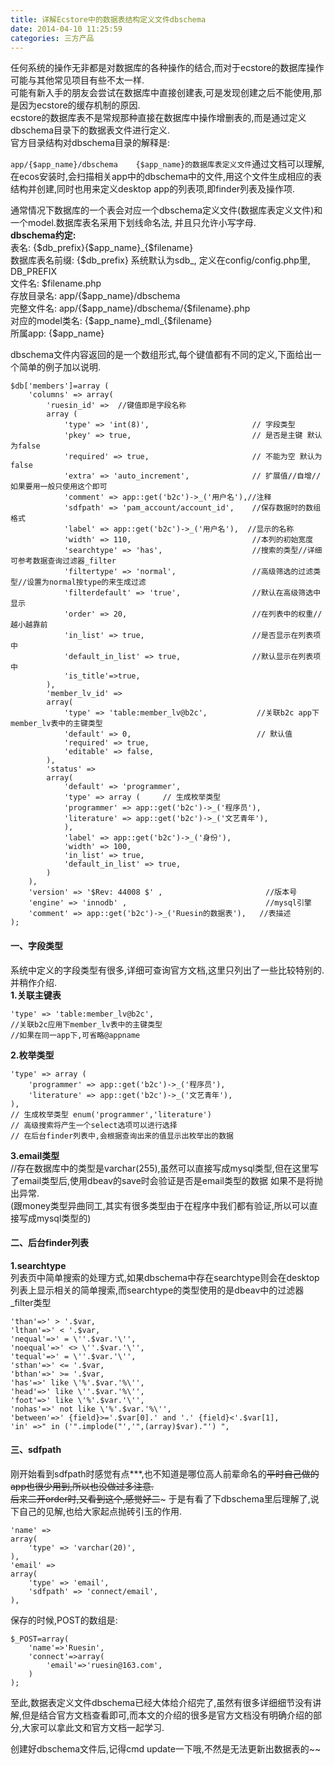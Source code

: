 ```yaml
---
title: 详解Ecstore中的数据表结构定义文件dbschema
date: 2014-04-10 11:25:59
categories: 三方产品
---
```


任何系统的操作无非都是对数据库的各种操作的结合,而对于ecstore的数据库操作可能与其他常见项目有些不太一样.  
可能有新入手的朋友会尝试在数据库中直接创建表,可是发现创建之后不能使用,那是因为ecstore的缓存机制的原因.  
ecstore的数据库表不是常规那种直接在数据库中操作增删表的,而是通过定义dbschema目录下的数据表文件进行定义.  
官方目录结构对dbschema目录的解释是:

`app/{$app_name}/dbschema    {$app_name}的数据库表定义文件`通过文档可以理解,在ecos安装时,会扫描相关app中的dbschema中的文件,用这个文件生成相应的表结构并创建,同时也用来定义desktop app的列表项,即finder列表及操作项.

通常情况下数据库的一个表会对应一个dbschema定义文件(数据库表定义文件)和一个model.数据库表名采用下划线命名法, 并且只允许小写字母.  
**dbschema约定:**  
表名: {$db\_prefix}{$app\_name}\_{$filename}  
数据库表名前缀: {$db\_prefix} 系统默认为sdb\_, 定义在config/config.php里, DB\_PREFIX  
文件名: $filename.php  
存放目录名: app/{$app\_name}/dbschema  
完整文件名: app/{$app\_name}/dbschema/{$filename}.php  
对应的model类名: {$app\_name}\_mdl\_{$filename}  
所属app: {$app\_name}

dbschema文件内容返回的是一个数组形式,每个键值都有不同的定义,下面给出一个简单的例子加以说明.

```
$db['members']=array (
    'columns' => array(
        'ruesin_id' =>  //键值即是字段名称
        array (
            'type' => 'int(8)',                       // 字段类型
            'pkey' => true,                           // 是否是主键 默认为false
            'required' => true,                       // 不能为空 默认为false
            'extra' => 'auto_increment',              // 扩展值//自增//如果要用一般只使用这个即可
            'comment' => app::get('b2c')->_('用户名'),//注释
            'sdfpath' => 'pam_account/account_id',    //保存数据时的数组格式
            'label' => app::get('b2c')->_('用户名'),  //显示的名称
            'width' => 110,                           //本列的初始宽度
            'searchtype' => 'has',                    //搜索的类型//详细可参考数据查询过滤器_filter
            'filtertype' => 'normal',                 //高级筛选的过滤类型//设置为normal按type的来生成过滤
            'filterdefault' => 'true',                //默认在高级筛选中显示
            'order' => 20,                            //在列表中的权重//越小越靠前
            'in_list' => true,                        //是否显示在列表项中
            'default_in_list' => true,                //默认显示在列表项中
            'is_title'=>true,
        ),
        'member_lv_id' =>
        array(
            'type' => 'table:member_lv@b2c',           //关联b2c app下member_lv表中的主键类型
            'default' => 0,                            // 默认值
            'required' => true,
            'editable' => false,
        ),
        'status' =>
        array(
            'default' => 'programmer',
            'type' => array (     // 生成枚举类型
            'programmer' => app::get('b2c')->_('程序员'),
            'literature' => app::get('b2c')->_('文艺青年'),
            ),
            'label' => app::get('b2c')->_('身份'),
            'width' => 100,
            'in_list' => true,
            'default_in_list' => true,
        )
    ),
    'version' => '$Rev: 44008 $' ,                       //版本号
    'engine' => 'innodb' ,                               //mysql引擎
    'comment' => app::get('b2c')->_('Ruesin的数据表'),   //表描述
);
```

#### 一、字段类型

系统中定义的字段类型有很多,详细可查询官方文档,这里只列出了一些比较特别的.并稍作介绍.  
**1.关联主键表**

```
'type' => 'table:member_lv@b2c',
//关联b2c应用下member_lv表中的主键类型
//如果在同一app下,可省略@appname
```

**2.枚举类型**

```
'type' => array (
    'programmer' => app::get('b2c')->_('程序员'),
    'literature' => app::get('b2c')->_('文艺青年'),
),
// 生成枚举类型 enum('programmer','literature')
// 高级搜索将产生一个select选项可以进行选择
// 在后台finder列表中,会根据查询出来的值显示出枚举出的数据
```

**3.email类型**  
//存在数据库中的类型是varchar(255),虽然可以直接写成mysql类型,但在这里写了email类型后,使用dbeav的save时会验证是否是email类型的数据 如果不是将抛出异常.  
(跟money类型异曲同工,其实有很多类型由于在程序中我们都有验证,所以可以直接写成mysql类型的)

#### 二、后台finder列表

**1.searchtype**  
列表页中简单搜索的处理方式,如果dbschema中存在searchtype则会在desktop列表上显示相关的简单搜索,而searchtype的类型使用的是dbeav中的过滤器\_filter类型

```
'than'=>' > '.$var,
'lthan'=>' < '.$var,
'nequal'=>' = \''.$var.'\'',
'noequal'=>' <> \''.$var.'\'',
'tequal'=>' = \''.$var.'\'',
'sthan'=>' <= '.$var,
'bthan'=>' >= '.$var,
'has'=>' like \'%'.$var.'%\'',
'head'=>' like \''.$var.'%\'',
'foot'=>' like \'%'.$var.'\'',
'nohas'=>' not like \'%'.$var.'%\'',
'between'=>' {field}>='.$var[0].' and '.' {field}<'.$var[1],
'in' =>" in ('".implode("','",(array)$var)."') ",

```

#### 三、sdfpath

刚开始看到sdfpath时感觉有点\*\*\*,也不知道是哪位高人前辈命名的~~平时自己做的app也很少用到,所以也没做过多注意.  
后来二开order时,又看到这个,感觉好二~~~ 于是有看了下dbschema里后理解了,说下自己的见解,也给大家起点抛砖引玉的作用.

```
'name' =>
array(
    'type' => 'varchar(20)',
),
'email' =>
array(
    'type' => 'email',
    'sdfpath' => 'connect/email',
),
```

保存的时候,POST的数组是:

```
$_POST=array(
    'name'=>'Ruesin',
    'connect'=>array(
        'email'=>'ruesin@163.com',
    )
);
```

至此,数据表定义文件dbschema已经大体给介绍完了,虽然有很多详细细节没有讲解,但是结合官方文档查看即可,而本文的介绍的很多是官方文档没有明确介绍的部分,大家可以拿此文和官方文档一起学习.

创建好dbschema文件后,记得cmd update一下哦,不然是无法更新出数据表的~~
